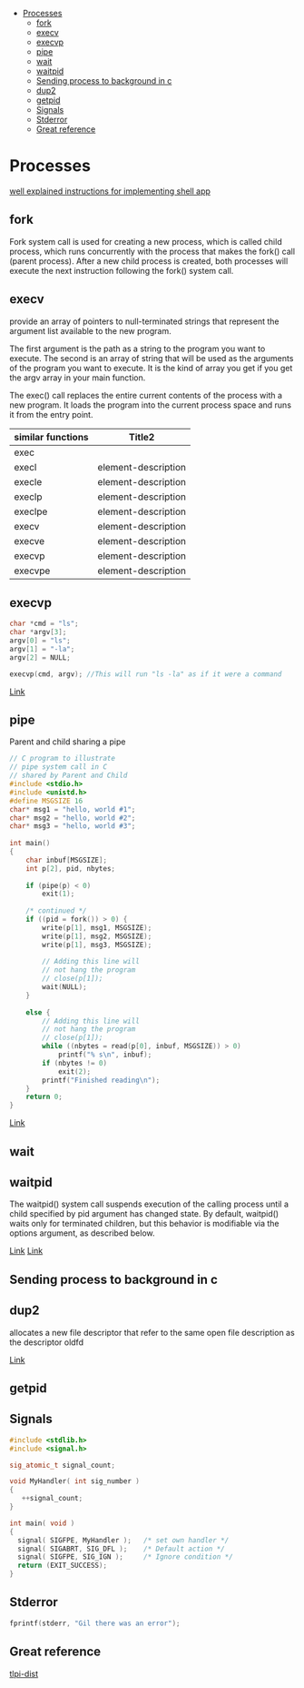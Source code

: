 <!--ts-->
   * [Processes](#processes)
      * [fork](#fork)
      * [execv](#execv)
      * [execvp](#execvp)
      * [pipe](#pipe)
      * [wait](#wait)
      * [waitpid](#waitpid)
      * [Sending process to background in c](#sending-process-to-background-in-c)
      * [dup2](#dup2)
      * [getpid](#getpid)
      * [Signals](#signals)
      * [Stderror](#stderror)
      * [Great reference](#great-reference)

<!-- Added by: gil_diy, at: Tue 23 Nov 2021 10:45:59 IST -->

<!--te-->
# Processes

[well explained instructions for implementing shell app](https://cs.brown.edu/courses/cs033/docs/proj/shell2.pdf)

## fork
Fork system call is used for creating a new process, which is called child process, which runs concurrently with the process that makes the fork() call (parent process). After a new child process is created, both processes will execute the next instruction following the fork() system call.

## execv

provide an array of pointers to null-terminated strings that represent the argument list available to the new program.

The first argument is the path as a string to the program you want to execute. The second is an array of string that will be used as the arguments of the program you want to execute. It is the kind of array you get if you get the argv array in your main function.


The exec() call replaces the entire current contents of the process with a new program. It loads the program into the current process space and runs it from the entry point.

similar functions | Title2
------------|-----
 exec |
 execl | element-description
 execle | element-description
 execlp | element-description
 execlpe | element-description
 execv | element-description
 execve | element-description
 execvp | element-description
 execvpe | element-description



## execvp
```c
char *cmd = "ls";
char *argv[3];
argv[0] = "ls";
argv[1] = "-la";
argv[2] = NULL;

execvp(cmd, argv); //This will run "ls -la" as if it were a command
```


[Link](http://www.cs.ecu.edu/karl/4630/sum01/example1.html)
## pipe

Parent and child sharing a pipe 
```c
// C program to illustrate
// pipe system call in C
// shared by Parent and Child
#include <stdio.h>
#include <unistd.h>
#define MSGSIZE 16
char* msg1 = "hello, world #1";
char* msg2 = "hello, world #2";
char* msg3 = "hello, world #3";
  
int main()
{
    char inbuf[MSGSIZE];
    int p[2], pid, nbytes;
  
    if (pipe(p) < 0)
        exit(1);
  
    /* continued */
    if ((pid = fork()) > 0) {
        write(p[1], msg1, MSGSIZE);
        write(p[1], msg2, MSGSIZE);
        write(p[1], msg3, MSGSIZE);
  
        // Adding this line will
        // not hang the program
        // close(p[1]);
        wait(NULL);
    }
  
    else {
        // Adding this line will
        // not hang the program
        // close(p[1]);
        while ((nbytes = read(p[0], inbuf, MSGSIZE)) > 0)
            printf("% s\n", inbuf);
        if (nbytes != 0)
            exit(2);
        printf("Finished reading\n");
    }
    return 0;
}
```

[Link](http://www.cs.loyola.edu/~jglenn/702/S2005/Examples/dup2.html)

## wait

## waitpid
The waitpid() system call suspends execution of the calling process until a child specified by pid argument has changed state. By default, waitpid() waits only for terminated children, but this behavior is modifiable via the options argument, as described below. 


[Link](https://www.delftstack.com/howto/c/waitpid-in-c/)
[Link](https://tildesites.bowdoin.edu/~sbarker/teaching/courses/systems/19fall/files/process-slides.pdf)

## Sending process to background in c



## dup2
allocates a new file descriptor that refer
to the same open file description as the descriptor oldfd

[Link](http://www.cs.loyola.edu/~jglenn/702/S2005/Examples/dup2.html)

## getpid


## Signals
```c
#include <stdlib.h>
#include <signal.h>

sig_atomic_t signal_count;

void MyHandler( int sig_number )
{
   ++signal_count;
}

int main( void )
{
  signal( SIGFPE, MyHandler );   /* set own handler */
  signal( SIGABRT, SIG_DFL );    /* Default action */
  signal( SIGFPE, SIG_IGN );     /* Ignore condition */
  return (EXIT_SUCCESS);
}
```


## Stderror

```c
fprintf(stderr, "Gil there was an error");
```

## Great reference

[tlpi-dist](https://github.com/bradfa/tlpi-dist)
